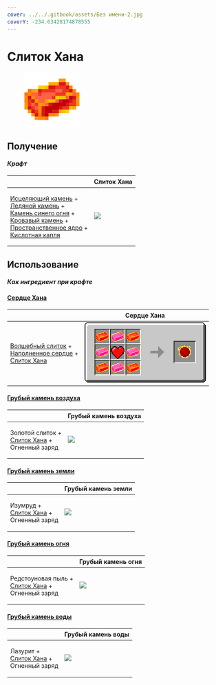 ```yaml
---
cover: ../../.gitbook/assets/Без имени-2.jpg
coverY: -234.63428174878555
---
```


# Слиток Хана

<figure><img src="../../.gitbook/assets/red_aurum_ingot_128.png" alt=""><figcaption></figcaption></figure>

## Получение

#### _Крафт_

| ㅤ                                                                                                                                                                                                                                                                                                                   |  Слиток Хана                                     |
| ------------------------------------------------------------------------------------------------------------------------------------------------------------------------------------------------------------------------------------------------------------------------------------------------------------------- | ------------------------------------------------ |
| <p><a href="healing_stone.md">Исцеляющий камень</a> +<br><a href="ice_stone.md">Ледяной камень</a> +<br><a href="bluefire_stone.md">Камень синего огня</a> +<br><a href="bloodgem.md">Кровавый камень</a> +<br><a href="spawner_seeker.md">Пространственное ядро</a> +<br><a href="acid.md">Кислотная капля</a></p> | ![](../../.gitbook/assets/red\_aurum\_ingot.png) |

## Использование

#### _Как ингредиент при крафте_

#### [Сердце Хана](red.md)

| ㅤ                                                                                                                                                     |  Сердце Хана                       |
| ----------------------------------------------------------------------------------------------------------------------------------------------------- | ---------------------------------- |
| <p><a href="fairy_ingot.md">Волшебный слиток</a> +<br><a href="heart.md">Наполненное сердце</a> +<br><a href="red_aurum_ingot.md">Слиток Хана</a></p> | ![](../../.gitbook/assets/red.png) |

#### [Грубый камень воздуха](crude_air_gem.md)

| ㅤ                                                                                           |  Грубый камень воздуха                         |
| ------------------------------------------------------------------------------------------- | ---------------------------------------------- |
| <p>Золотой слиток +<br><a href="red_aurum_ingot.md">Слиток Хана</a> +<br>Огненный заряд</p> | ![](../../.gitbook/assets/crude\_air\_gem.png) |

#### [Грубый камень земли](crude_earth_gem.md)

| ㅤ                                                                                    |  Грубый камень земли                             |
| ------------------------------------------------------------------------------------ | ------------------------------------------------ |
| <p>Изумруд +<br><a href="red_aurum_ingot.md">Слиток Хана</a> +<br>Огненный заряд</p> | ![](../../.gitbook/assets/crude\_earth\_gem.png) |

#### [Грубый камень огня](crude_fire_gem.md)

| ㅤ                                                                                              |  Грубый камень огня                             |
| ---------------------------------------------------------------------------------------------- | ----------------------------------------------- |
| <p>Редстоуновая пыль +<br><a href="red_aurum_ingot.md">Слиток Хана</a> +<br>Огненный заряд</p> | ![](../../.gitbook/assets/crude\_fire\_gem.png) |

#### [Грубый камень воды](crude_water_gem.md)

| ㅤ                                                                                    |  Грубый камень воды                              |
| ------------------------------------------------------------------------------------ | ------------------------------------------------ |
| <p>Лазурит +<br><a href="red_aurum_ingot.md">Слиток Хана</a> +<br>Огненный заряд</p> | ![](../../.gitbook/assets/crude\_water\_gem.png) |

